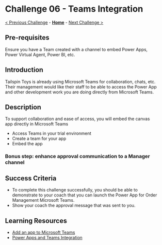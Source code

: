 # Challenge 06 - Teams Integration

[< Previous Challenge](./Challenge-05.md) - **[Home](../README.md)** - [Next Challenge >](./Challenge-07.md)

## Pre-requisites

Ensure you have a Team created with a channel to embed Power Apps, Power Virtual Agent, Power BI, etc.


## Introduction

Tailspin Toys is already using Microsoft Teams for collaboration, chats, etc.
Their management would like their staff to be able to access the Power App and other development work you are doing directly from Microsoft Teams.

## Description

To support collaboration and ease of access, you will embed the canvas app directly in Microsoft Teams

- Access Teams in your trial environment
- Create a team for your app
- Embed the app

### Bonus step: enhance approval communication to a Manager channel

## Success Criteria

- To complete this challenge successfully, you should be able to demonstrate to your coach that you can launch the Power App for Order Management Microsoft Teams.
- Show your coach the approval message that was sent to you.

## Learning Resources

* [Add an app to Microsoft Teams](https://docs.microsoft.com/en-us/powerapps/user/open-app-embedded-in-teams)
* [Power Apps and Teams Integration](https://learn.microsoft.com/en-us/power-apps/teams/overview)



